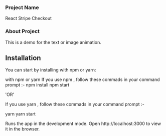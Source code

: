 ### Project Name
React Stripe Checkout

### About Project

This is a demo for the text or image animation.

## Installation
You can start by installing with npm or yarn:

with npm or yarn
If you use npm , follow these commads in your command prompt :- npm install npm start

'OR'

If you use yarn , follow these commads in your command prompt :-

yarn yarn start

Runs the app in the development mode.
Open http://localhost:3000 to view it in the browser.
